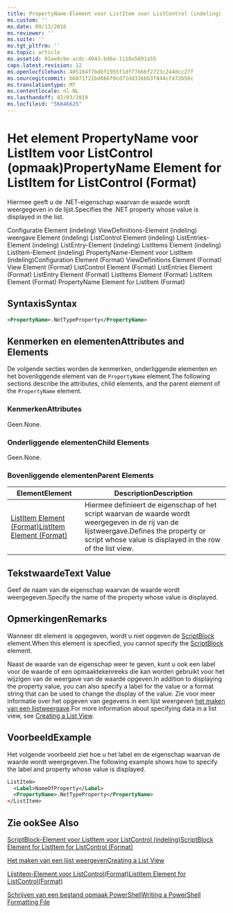 ```yaml
---
title: PropertyName-Element voor ListItem voor ListControl (indeling) | Microsoft Docs
ms.custom: ''
ms.date: 09/13/2016
ms.reviewer: ''
ms.suite: ''
ms.tgt_pltfrm: ''
ms.topic: article
ms.assetid: 01ae8cbe-acdc-4043-bd6e-1118a5691a55
caps.latest.revision: 12
ms.openlocfilehash: 405184f7bdbf1955f1df7766bf2723c244dcc27f
ms.sourcegitcommit: b6871f21bd666f9cd71dd336bb3f844cf472b56c
ms.translationtype: MT
ms.contentlocale: nl-NL
ms.lasthandoff: 02/03/2019
ms.locfileid: "56846625"
---
```

# <a name="propertyname-element-for-listitem-for-listcontrol-format"></a><span data-ttu-id="7a659-102">Het element PropertyName voor ListItem voor ListControl (opmaak)</span><span class="sxs-lookup"><span data-stu-id="7a659-102">PropertyName Element for ListItem for ListControl (Format)</span></span>

<span data-ttu-id="7a659-103">Hiermee geeft u de .NET-eigenschap waarvan de waarde wordt weergegeven in de lijst.</span><span class="sxs-lookup"><span data-stu-id="7a659-103">Specifies the .NET property whose value is displayed in the list.</span></span>

<span data-ttu-id="7a659-104">Configuratie Element (indeling) ViewDefinitions-Element (indeling) weergave Element (indeling) ListControl Element (indeling) ListEntries-Element (indeling) ListEntry-Element (indeling) ListItems Element (indeling) ListItem-Element (indeling) PropertyName-Element voor ListItem (indeling)</span><span class="sxs-lookup"><span data-stu-id="7a659-104">Configuration Element (Format) ViewDefinitions Element (Format) View Element (Format) ListControl Element (Format) ListEntries Element (Format) ListEntry Element (Format) ListItems Element (Format) ListItem Element (Format) PropertyName Element for ListItem (Format)</span></span>

## <a name="syntax"></a><span data-ttu-id="7a659-105">Syntaxis</span><span class="sxs-lookup"><span data-stu-id="7a659-105">Syntax</span></span>

```xml
<PropertyName>.NetTypeProperty</PropertyName>
```

## <a name="attributes-and-elements"></a><span data-ttu-id="7a659-106">Kenmerken en elementen</span><span class="sxs-lookup"><span data-stu-id="7a659-106">Attributes and Elements</span></span>

<span data-ttu-id="7a659-107">De volgende secties worden de kenmerken, onderliggende elementen en het bovenliggende element van de `PropertyName` element.</span><span class="sxs-lookup"><span data-stu-id="7a659-107">The following sections describe the attributes, child elements, and the parent element of the `PropertyName` element.</span></span>

### <a name="attributes"></a><span data-ttu-id="7a659-108">Kenmerken</span><span class="sxs-lookup"><span data-stu-id="7a659-108">Attributes</span></span>

<span data-ttu-id="7a659-109">Geen.</span><span class="sxs-lookup"><span data-stu-id="7a659-109">None.</span></span>

### <a name="child-elements"></a><span data-ttu-id="7a659-110">Onderliggende elementen</span><span class="sxs-lookup"><span data-stu-id="7a659-110">Child Elements</span></span>

<span data-ttu-id="7a659-111">Geen.</span><span class="sxs-lookup"><span data-stu-id="7a659-111">None.</span></span>

### <a name="parent-elements"></a><span data-ttu-id="7a659-112">Bovenliggende elementen</span><span class="sxs-lookup"><span data-stu-id="7a659-112">Parent Elements</span></span>

|<span data-ttu-id="7a659-113">Element</span><span class="sxs-lookup"><span data-stu-id="7a659-113">Element</span></span>|<span data-ttu-id="7a659-114">Description</span><span class="sxs-lookup"><span data-stu-id="7a659-114">Description</span></span>|
|-------------|-----------------|
|[<span data-ttu-id="7a659-115">ListItem Element (Format)</span><span class="sxs-lookup"><span data-stu-id="7a659-115">ListItem Element (Format)</span></span>](./listitem-element-for-listitems-for-listcontrol-format.md)|<span data-ttu-id="7a659-116">Hiermee definieert de eigenschap of het script waarvan de waarde wordt weergegeven in de rij van de lijstweergave.</span><span class="sxs-lookup"><span data-stu-id="7a659-116">Defines the property or script whose value is displayed in the row of the list view.</span></span>|

## <a name="text-value"></a><span data-ttu-id="7a659-117">Tekstwaarde</span><span class="sxs-lookup"><span data-stu-id="7a659-117">Text Value</span></span>

<span data-ttu-id="7a659-118">Geef de naam van de eigenschap waarvan de waarde wordt weergegeven.</span><span class="sxs-lookup"><span data-stu-id="7a659-118">Specify the name of the property whose value is displayed.</span></span>

## <a name="remarks"></a><span data-ttu-id="7a659-119">Opmerkingen</span><span class="sxs-lookup"><span data-stu-id="7a659-119">Remarks</span></span>

<span data-ttu-id="7a659-120">Wanneer dit element is opgegeven, wordt u niet opgeven de [ScriptBlock](./scriptblock-element-for-listitem-for-listcontrol-format.md) element.</span><span class="sxs-lookup"><span data-stu-id="7a659-120">When this element is specified, you cannot specify the [ScriptBlock](./scriptblock-element-for-listitem-for-listcontrol-format.md) element.</span></span>

<span data-ttu-id="7a659-121">Naast de waarde van de eigenschap weer te geven, kunt u ook een label voor de waarde of een opmaaktekenreeks die kan worden gebruikt voor het wijzigen van de weergave van de waarde opgeven.</span><span class="sxs-lookup"><span data-stu-id="7a659-121">In addition to displaying the property value, you can also specify a label for the value or a format string that can be used to change the display of the value.</span></span> <span data-ttu-id="7a659-122">Zie voor meer informatie over het opgeven van gegevens in een lijst weergeven [het maken van een lijstweergave](./creating-a-list-view.md).</span><span class="sxs-lookup"><span data-stu-id="7a659-122">For more information about specifying data in a list view, see [Creating a List View](./creating-a-list-view.md).</span></span>

## <a name="example"></a><span data-ttu-id="7a659-123">Voorbeeld</span><span class="sxs-lookup"><span data-stu-id="7a659-123">Example</span></span>

<span data-ttu-id="7a659-124">Het volgende voorbeeld ziet hoe u het label en de eigenschap waarvan de waarde wordt weergegeven.</span><span class="sxs-lookup"><span data-stu-id="7a659-124">The following example shows how to specify the label and property whose value is displayed.</span></span>

```xml
ListItem>
  <Label>NameOfProperty</Label>
  <PropertyName>.NetTypeProperty</PropertyName>
</ListItem>

```

## <a name="see-also"></a><span data-ttu-id="7a659-125">Zie ook</span><span class="sxs-lookup"><span data-stu-id="7a659-125">See Also</span></span>

[<span data-ttu-id="7a659-126">ScriptBlock-Element voor ListItem voor ListControl (indeling)</span><span class="sxs-lookup"><span data-stu-id="7a659-126">ScriptBlock Element for ListItem for ListControl (Format)</span></span>](./scriptblock-element-for-listitem-for-listcontrol-format.md)

[<span data-ttu-id="7a659-127">Het maken van een lijst weergeven</span><span class="sxs-lookup"><span data-stu-id="7a659-127">Creating a List View</span></span>](./creating-a-list-view.md)

[<span data-ttu-id="7a659-128">Lijstitem-Element voor ListControl(Format)</span><span class="sxs-lookup"><span data-stu-id="7a659-128">ListItem Element for ListControl(Format)</span></span>](./listitem-element-for-listitems-for-listcontrol-format.md)

[<span data-ttu-id="7a659-129">Schrijven van een bestand opmaak PowerShell</span><span class="sxs-lookup"><span data-stu-id="7a659-129">Writing a PowerShell Formatting File</span></span>](./writing-a-powershell-formatting-file.md)
